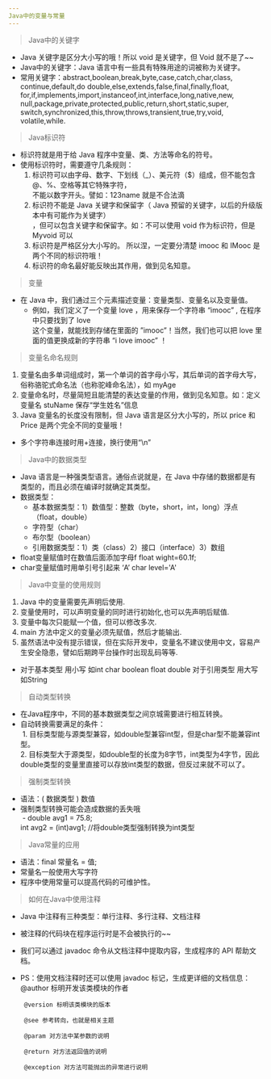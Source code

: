```yaml
---
Java中的变量与常量
---  
```

> Java中的关键字  
- Java 关键字是区分大小写的哦！所以 void 是关键字，但 Void 就不是了~~  
- Java中的关键字：Java 语言中有一些具有特殊用途的词被称为关键字。  
- 常用关键字：abstract,boolean,break,byte,case,catch,char,class,  
  continue,default,do double,else,extends,false,final,finally,float,  
  for,if,implements,import,instanceof,int,interface,long,native,new,  
  null,package,private,protected,public,return,short,static,super,  
  switch,synchronized,this,throw,throws,transient,true,try,void,  
  volatile,while.  

> Java标识符  
- 标识符就是用于给 Java 程序中变量、类、方法等命名的符号。  
- 使用标识符时，需要遵守几条规则：  
  1. 标识符可以由字母、数字、下划线（_）、美元符（$）组成，但不能包含 @、%、空格等其它特殊字符，  
  不能以数字开头。譬如：123name 就是不合法滴  
  2.  标识符不能是 Java 关键字和保留字（ Java 预留的关键字，以后的升级版本中有可能作为关键字）  
  ，但可以包含关键字和保留字。如：不可以使用 void 作为标识符，但是 Myvoid 可以  
  3. 标识符是严格区分大小写的。 所以涅，一定要分清楚 imooc 和 IMooc 是两个不同的标识符哦！  
  4. 标识符的命名最好能反映出其作用，做到见名知意。  
  
> 变量  
- 在 Java 中，我们通过三个元素描述变量：变量类型、变量名以及变量值。  
  - 例如，我们定义了一个变量 love ，用来保存一个字符串 “imooc” , 在程序中只要找到了 love   
  这个变量，就能找到存储在里面的 ”imooc”！当然，我们也可以把 love 里面的值更换成新的字符串 “i love imooc” ！  

> 变量名命名规则  
1. 变量名由多单词组成时，第一个单词的首字母小写，其后单词的首字母大写，俗称骆驼式命名法（也称驼峰命名法），如 myAge  
2. 变量命名时，尽量简短且能清楚的表达变量的作用，做到见名知意。如：定义变量名 stuName 保存“学生姓名”信息  
3. Java 变量名的长度没有限制，但 Java 语言是区分大小写的，所以 price 和 Price 是两个完全不同的变量哦！  
- 多个字符串连接时用+连接，换行使用“\n”  

> Java中的数据类型  
- Java 语言是一种强类型语言。通俗点说就是，在 Java 中存储的数据都是有类型的，而且必须在编译时就确定其类型。  
- 数据类型：
  - 基本数据类型：1）数值型：整数（byte，short，int，long）浮点（float，double）  
  - 字符型（char）  
  - 布尔型（boolean）  
  - 引用数据类型：1）类（class）2）接口（interface）3）数组  
- float变量赋值时在数值后面添加字母f  float wight=60.1f;  
- char变量赋值时用单引号引起来 ‘A’ char level='A'  

> Java中变量的使用规则  
1. Java 中的变量需要先声明后使用.  
2. 变量使用时，可以声明变量的同时进行初始化,也可以先声明后赋值.  
3. 变量中每次只能赋一个值，但可以修改多次.  
4. main 方法中定义的变量必须先赋值，然后才能输出.  
5. 虽然语法中没有提示错误，但在实际开发中，变量名不建议使用中文，容易产生安全隐患，譬如后期跨平台操作时出现乱码等等.  
- 对于基本类型 用小写 如int char boolean float double  对于引用类型 用大写 如String  

> 自动类型转换  
- 在Java程序中，不同的基本数据类型之间京城需要进行相互转换。
- 自动转换需要满足的条件：  
  1. 目标类型能与源类型兼容，如double型兼容int型，但是char型不能兼容int型。  
  2. 目标类型大于源类型，如double型的长度为8字节，int类型为4字节，因此double类型的变量里直接可以存放int类型的数据，但反过来就不可以了。

> 强制类型转换  
- 语法：( 数据类型 ) 数值  
- 强制类型转换可能会造成数据的丢失哦  
  - double avg1 = 75.8;  
    int avg2 = (int)avg1;  //将double类型强制转换为int类型  
    
 > Java常量的应用  
 - 语法：final 常量名 = 值;  
 - 常量名一般使用大写字符  
 - 程序中使用常量可以提高代码的可维护性。  

> 如何在Java中使用注释  
- Java 中注释有三种类型：单行注释、多行注释、文档注释  
- 被注释的代码块在程序运行时是不会被执行的~~  
- 我们可以通过 javadoc 命令从文档注释中提取内容，生成程序的 API 帮助文档。  
- PS：使用文档注释时还可以使用 javadoc 标记，生成更详细的文档信息：  
       @author 标明开发该类模块的作者  
       
       @version 标明该类模块的版本  

       @see 参考转向，也就是相关主题  

       @param 对方法中某参数的说明  

       @return 对方法返回值的说明  

       @exception 对方法可能抛出的异常进行说明  
